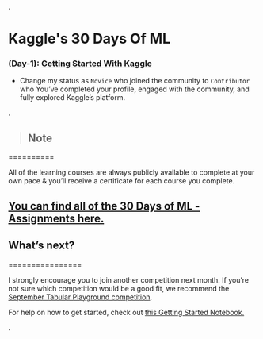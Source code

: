 .

# Kaggle's 30 Days Of ML


### (Day-1): [Getting Started With Kaggle](https://www.youtube.com/watch?v=_55G24aghPY&list=LL&index=4&t=527s)


- Change my status as `Novice` who  joined the community to `Contributor` who You’ve completed your profile, engaged with the community, and fully explored Kaggle’s platform.


.


> ## Note 

==========

All of the learning courses are always publicly available to complete at your own pace & you’ll receive a certificate for each course you complete.


## [ You can find all of the 30 Days of ML - Assignments here.](https://www.kaggle.com/thirty-days-of-ml-assignments?utm_medium=email&utm_source=gamma&utm_campaign=thirty-days-of-ml&utm_content=final-day)










## What’s next?

================

I strongly encourage you to join another competition next month. If you’re not sure which competition would be a good fit, we recommend the [September Tabular Playground competition](https://www.kaggle.com/c/tabular-playground-series-sep-2021?utm_medium=email&utm_source=gamma&utm_campaign=thirty-days-of-ml&utm_content=final-day). 


 For help on how to get started, check out [this Getting Started Notebook.](https://www.kaggle.com/ryanholbrook/getting-started-september-2021-tabular-playground?utm_medium=email&utm_source=gamma&utm_campaign=thirty-days-of-ml&utm_content=final-day)
 
 
 
 .
